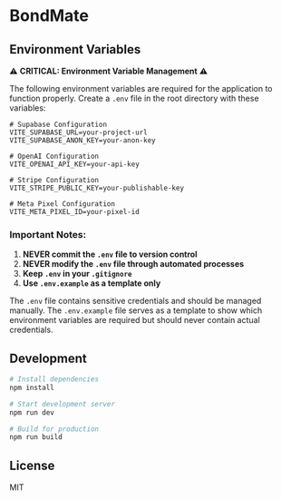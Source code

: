 # BondMate

## Environment Variables

⚠️ **CRITICAL: Environment Variable Management** ⚠️

The following environment variables are required for the application to function properly. Create a `.env` file in the root directory with these variables:

```env
# Supabase Configuration
VITE_SUPABASE_URL=your-project-url
VITE_SUPABASE_ANON_KEY=your-anon-key

# OpenAI Configuration  
VITE_OPENAI_API_KEY=your-api-key

# Stripe Configuration
VITE_STRIPE_PUBLIC_KEY=your-publishable-key

# Meta Pixel Configuration
VITE_META_PIXEL_ID=your-pixel-id
```

### Important Notes:

1. **NEVER commit the `.env` file to version control**
2. **NEVER modify the `.env` file through automated processes**
3. **Keep `.env` in your `.gitignore`**
4. **Use `.env.example` as a template only**

The `.env` file contains sensitive credentials and should be managed manually. The `.env.example` file serves as a template to show which environment variables are required but should never contain actual credentials.

## Development

```bash
# Install dependencies
npm install

# Start development server
npm run dev

# Build for production
npm run build
```

## License

MIT